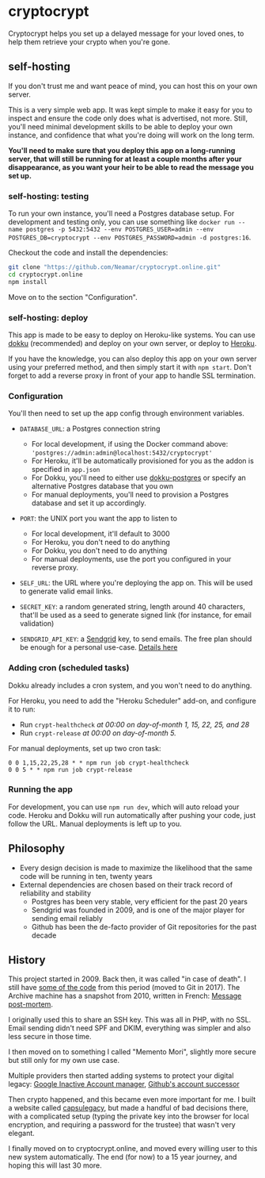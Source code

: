 # cryptocrypt

Cryptocrypt helps you set up a delayed message for your loved ones, to help them retrieve your crypto when you're gone.

## self-hosting

If you don't trust me and want peace of mind, you can host this on your own server.

This is a very simple web app.
It was kept simple to make it easy for you to inspect and ensure the code only does what is advertised, not more.
Still, you'll need minimal development skills to be able to deploy your own instance, and confidence that what you're doing will work on the long term.

**You'll need to make sure that you deploy this app on a long-running server, that will still be running for at least a couple months after your disappearance, as you want your heir to be able to read the message you set up.**

### self-hosting: testing

To run your own instance, you'll need a Postgres database setup.
For development and testing only, you can use something like `docker run --name postgres -p 5432:5432 --env POSTGRES_USER=admin --env POSTGRES_DB=cryptocrypt --env POSTGRES_PASSWORD=admin -d postgres:16`.

Checkout the code and install the dependencies:

```sh
git clone "https://github.com/Neamar/cryptocrypt.online.git"
cd cryptocrypt.online
npm install
```

Move on to the section "Configuration".

### self-hosting: deploy

This app is made to be easy to deploy on Heroku-like systems.
You can use [dokku](https://dokku.com/) (recommended) and deploy on your own server, or deploy to [Heroku](https://heroku.com).

If you have the knowledge, you can also deploy this app on your own server using your preferred method, and then simply start it with `npm start`.
Don't forget to add a reverse proxy in front of your app to handle SSL termination.

### Configuration

You'll then need to set up the app config through environment variables.

- `DATABASE_URL`: a Postgres connection string

  - For local development, if using the Docker command above: `'postgres://admin:admin@localhost:5432/cryptocrypt'`
  - For Heroku, it'll be automatically provisioned for you as the addon is specified in `app.json`
  - For Dokku, you'll need to either use [dokku-postgres](https://github.com/dokku/dokku-postgres) or specify an alternative Postgres database that you own
  - For manual deployments, you'll need to provision a Postgres database and set it up accordingly.

- `PORT`: the UNIX port you want the app to listen to

  - For local development, it'll default to 3000
  - For Heroku, you don't need to do anything
  - For Dokku, you don't need to do anything
  - For manual deployments, use the port you configured in your reverse proxy.

- `SELF_URL`: the URL where you're deploying the app on. This will be used to generate valid email links.
- `SECRET_KEY`: a random generated string, length around 40 characters, that'll be used as a seed to generate signed link (for instance, for email validation)
- `SENDGRID_API_KEY`: a [Sendgrid](https://sendgrid.com/) key, to send emails. The free plan should be enough for a personal use-case. [Details here](https://www.twilio.com/docs/sendgrid/ui/account-and-settings/api-keys)

### Adding cron (scheduled tasks)

Dokku already includes a cron system, and you won't need to do anything.

For Heroku, you need to add the "Heroku Scheduler" add-on, and configure it to run:

- Run `crypt-healthcheck` _at 00:00 on day-of-month 1, 15, 22, 25, and 28_
- Run `crypt-release` _at 00:00 on day-of-month 5._

For manual deployments, set up two cron task:

```
0 0 1,15,22,25,28 * * npm run job crypt-healthcheck
0 0 5 * * npm run job crypt-release
```

### Running the app

For development, you can use `npm run dev`, which will auto reload your code.
Heroku and Dokku will run automatically after pushing your code, just follow the URL.
Manual deployments is left up to you.

## Philosophy

- Every design decision is made to maximize the likelihood that the same code will be running in ten, twenty years
- External dependencies are chosen based on their track record of reliability and stability
  - Postgres has been very stable, very efficient for the past 20 years
  - Sendgrid was founded in 2009, and is one of the major player for sending email reliably
  - Github has been the de-facto provider of Git repositories for the past decade

## History

This project started in 2009. Back then, it was called "in case of death". I still have [some of the code](https://github.com/Neamar/neamar.fr/blob/master/lib/cron/crons/incaseofdeath.php) from this period (moved to Git in 2017). The Archive machine has a snapshot from 2010, written in French: [Message post-mortem](https://web.archive.org/web/20100125114330/https://blog.neamar.fr/component/content/article/4-prog/31-message-post-mortem-0).

I originally used this to share an SSH key.
This was all in PHP, with no SSL. Email sending didn't need SPF and DKIM, everything was simpler and also less secure in those time.

I then moved on to something I called "Memento Mori", slightly more secure but still only for my own use case.

Multiple providers then started adding systems to protect your digital legacy: [Google Inactive Account manager](https://support.google.com/accounts/answer/3036546?hl=en), [Github's account successor](https://docs.github.com/en/account-and-profile/setting-up-and-managing-your-personal-account-on-github/managing-access-to-your-personal-repositories/maintaining-ownership-continuity-of-your-personal-accounts-repositories)

Then crypto happened, and this became even more important for me.
I built a website called [capsulegacy](https://web.archive.org/web/20220307095601/http://capsulegacy.com/en/), but made a handful of bad decisions there, with a complicated setup (typing the private key into the browser for local encryption, and requiring a password for the trustee) that wasn't very elegant.

I finally moved on to cryptocrypt.online, and moved every willing user to this new system automatically.
The end (for now) to a 15 year journey, and hoping this will last 30 more.

